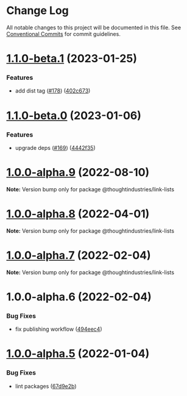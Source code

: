 # Change Log

All notable changes to this project will be documented in this file.
See [Conventional Commits](https://conventionalcommits.org) for commit guidelines.

# [1.1.0-beta.1](https://github.com/thoughtindustries/helium/compare/@thoughtindustries/link-lists@1.1.0-beta.0...@thoughtindustries/link-lists@1.1.0-beta.1) (2023-01-25)


### Features

* add dist tag ([#178](https://github.com/thoughtindustries/helium/issues/178)) ([402c673](https://github.com/thoughtindustries/helium/commit/402c67371b68a72d488c977701551b8a91ef5959))





# [1.1.0-beta.0](https://github.com/thoughtindustries/helium/compare/@thoughtindustries/link-lists@1.0.0-alpha.9...@thoughtindustries/link-lists@1.1.0-beta.0) (2023-01-06)


### Features

* upgrade deps ([#169](https://github.com/thoughtindustries/helium/issues/169)) ([4442f35](https://github.com/thoughtindustries/helium/commit/4442f35f6013119bb5e9baf154bdab9a3583b543))





# [1.0.0-alpha.9](https://github.com/thoughtindustries/helium/compare/@thoughtindustries/link-lists@1.0.0-alpha.8...@thoughtindustries/link-lists@1.0.0-alpha.9) (2022-08-10)

**Note:** Version bump only for package @thoughtindustries/link-lists





# [1.0.0-alpha.8](https://github.com/thoughtindustries/helium/compare/@thoughtindustries/link-lists@1.0.0-alpha.7...@thoughtindustries/link-lists@1.0.0-alpha.8) (2022-04-01)

**Note:** Version bump only for package @thoughtindustries/link-lists





# [1.0.0-alpha.7](https://github.com/thoughtindustries/helium/compare/@thoughtindustries/link-lists@1.0.0-alpha.5...@thoughtindustries/link-lists@1.0.0-alpha.7) (2022-02-04)

**Note:** Version bump only for package @thoughtindustries/link-lists





# 1.0.0-alpha.6 (2022-02-04)


### Bug Fixes

* fix publishing workflow ([494eec4](https://github.com/thoughtindustries/helium/commit/494eec409faa1fed55618af1f6dd76ef6e3f9b8a))





# [1.0.0-alpha.5](https://github.com/thoughtindustries/helium/compare/@thoughtindustries/link-lists@1.0.0-alpha.4...@thoughtindustries/link-lists@1.0.0-alpha.5) (2022-01-04)


### Bug Fixes

* lint packages ([67d9e2b](https://github.com/thoughtindustries/helium/commit/67d9e2b831800c00a0d9c99bfd7f498321242536))
